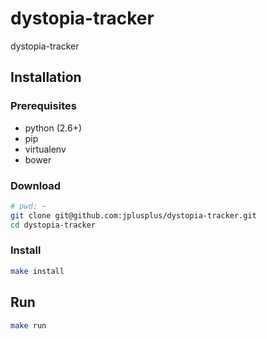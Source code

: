 # dystopia-tracker

dystopia-tracker

## Installation

### Prerequisites

* python (2.6+)
* pip
* virtualenv
* bower

### Download

```bash
# pwd: ~
git clone git@github.com:jplusplus/dystopia-tracker.git
cd dystopia-tracker
```

### Install

```bash
make install
```

## Run

```bash
make run
```
